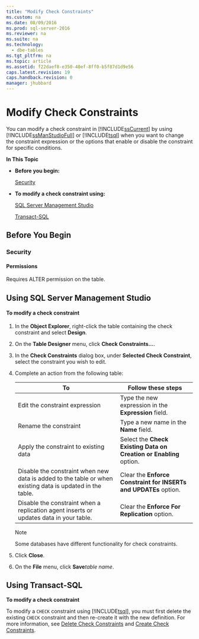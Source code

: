 ```yaml
---
title: "Modify Check Constraints"
ms.custom: na
ms.date: 08/09/2016
ms.prod: sql-server-2016
ms.reviewer: na
ms.suite: na
ms.technology: 
  - dbe-tables
ms.tgt_pltfrm: na
ms.topic: article
ms.assetid: f22daef8-e350-40ef-8ff0-b5f87d1d9e56
caps.latest.revision: 19
caps.handback.revision: 0
manager: jhubbard
---
```

# Modify Check Constraints
You can modify a check constraint in [!INCLUDE[ssCurrent](../../Topics/TopicNameContainA/tokens/ssCurrent_md.md)] by using [!INCLUDE[ssManStudioFull](../../Topics/TopicNameContainA/tokens/ssManStudioFull_md.md)] or [!INCLUDE[tsql](../../Topics/TopicNameContainA/tokens/tsql_md.md)] when you want to change the constraint expression or the options that enable or disable the constraint for specific conditions.  
  
 **In This Topic**  
  
-   **Before you begin:**  
  
     [Security](#Security)  
  
-   **To modify a check constraint using:**  
  
     [SQL Server Management Studio](#SSMSProcedure)  
  
     [Transact-SQL](#TsqlProcedure)  
  
##  <a name="BeforeYouBegin"></a> Before You Begin  
  
###  <a name="Security"></a> Security  
  
####  <a name="Permissions"></a> Permissions  
 Requires ALTER permission on the table.  
  
##  <a name="SSMSProcedure"></a> Using SQL Server Management Studio  
  
#### To modify a check constraint  
  
1.  In the **Object Explorer**, right-click the table containing the check constraint and select **Design**.  
  
2.  On the **Table Designer** menu, click **Check Constraints…**.  
  
3.  In the **Check Constraints** dialog box, under **Selected Check Constraint**, select the constraint you wish to edit.  
  
4.  Complete an action from the following table:  
  
    |To|Follow these steps|  
    |--------|------------------------|  
    |Edit the constraint expression|Type the new expression in the **Expression** field.|  
    |Rename the constraint|Type a new name in the **Name** field.|  
    |Apply the constraint to existing data|Select the **Check Existing Data on Creation or Enabling** option.|  
    |Disable the constraint when new data is added to the table or when existing data is updated in the table.|Clear the **Enforce Constraint for INSERTs and UPDATEs** option.|  
    |Disable the constraint when a replication agent inserts or updates data in your table.|Clear the **Enforce For Replication** option.|  
  
    > [!NOTE]  
    >  Some databases have different functionality for check constraints.  
  
5.  Click **Close**.  
  
6.  On the **File** menu, click **Save***table name*.  
  
##  <a name="TsqlProcedure"></a> Using Transact-SQL  
 **To modify a check constraint**  
  
 To modify a `CHECK` constraint using [!INCLUDE[tsql](../../Topics/TopicNameContainA/tokens/tsql_md.md)], you must first delete the existing `CHECK` constraint and then re-create it with the new definition. For more information, see [Delete Check Constraints](../../Topics/TopicNameNotContainA/Delete-Check-Constraints.md) and [Create Check Constraints](../../Topics/TopicNameNotContainA/Create-Check-Constraints.md).  
  
###  <a name="TsqlExample"></a>